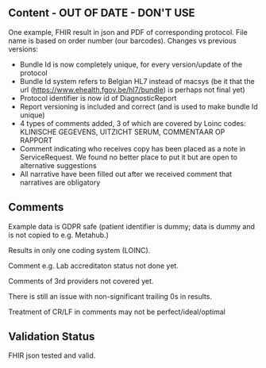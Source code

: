 ## Content  - OUT OF DATE - DON'T USE

One example, FHIR result in json and PDF of corresponding protocol.  File name is  based on order number (our barcodes).
Changes vs previous versions:

- Bundle Id is now completely unique, for every version/update of the protocol
- Bundle Id system refers to Belgian HL7 instead of macsys (be it that the url (https://www.ehealth.fgov.be/hl7/bundle) is perhaps not final yet)
- Protocol identifier is now id of DiagnosticReport
- Report versioning is included and correct (and is used to make bundle Id unique)
- 4 types of comments added, 3 of which are covered by Loinc codes: KLINISCHE GEGEVENS, UITZICHT SERUM, COMMENTAAR OP RAPPORT
- Comment indicating who receives copy has been placed as a note in ServiceRequest.  We found no better place to put it but are open to alternative suggestions
- All narrative have been filled out after we received comment that narratives are obligatory

## Comments

Example data is GDPR safe (patient identifier is dummy; data is dummy and is not copied to e.g. Metahub.)

Results in only one coding system (LOINC).

Comment e.g. Lab accreditaton status not done yet.

Comments of 3rd providers not covered yet.

There is still an issue with non-significant trailing 0s in results.

Treatment of CR/LF in comments may not be perfect/ideal/optimal

## Validation Status

FHIR json tested and valid.
